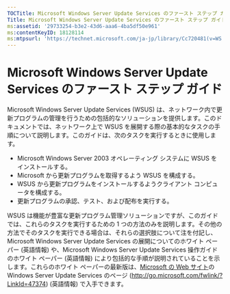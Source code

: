 ```yaml
---
TOCTitle: Microsoft Windows Server Update Services のファースト ステップ ガイド
Title: Microsoft Windows Server Update Services のファースト ステップ ガイド
ms:assetid: '29733254-b3e2-43d6-aaa6-4ba5df50e961'
ms:contentKeyID: 18128114
ms:mtpsurl: 'https://technet.microsoft.com/ja-jp/library/Cc720481(v=WS.10)'
---
```


Microsoft Windows Server Update Services のファースト ステップ ガイド
=====================================================================

Microsoft Windows Server Update Services (WSUS) は、ネットワーク内で更新プログラムの管理を行うための包括的なソリューションを提供します。このドキュメントでは、ネットワーク上で WSUS を展開する際の基本的なタスクの手順について説明します。このガイドは、次のタスクを実行するときに使用します。

-   Microsoft Windows Server 2003 オペレーティング システムに WSUS をインストールする。
-   Microsoft から更新プログラムを取得するよう WSUS を構成する。
-   WSUS から更新プログラムをインストールするようクライアント コンピュータを構成する。
-   更新プログラムの承認、テスト、および配布を実行する。

WSUS は機能が豊富な更新プログラム管理ソリューションですが、このガイドでは、これらのタスクを実行するための 1 つの方法のみを説明します。その他の方法でそのタスクを実行できる場合は、それらの選択肢について注を付記し、Microsoft Windows Server Update Services の展開についてのホワイト ペーパー (英語情報) や、Microsoft Windows Server Update Services 操作ガイドのホワイト ペーパー (英語情報) により包括的な手順が説明されていることを示します。これらのホワイト ペーパーの最新版は、[Microsoft の Web サイト](http://go.microsoft.com/fwlink/?linkid=47374)の Windows Server Update Services のページ (http://go.microsoft.com/fwlink/?LinkId=47374) (英語情報) で入手できます。
